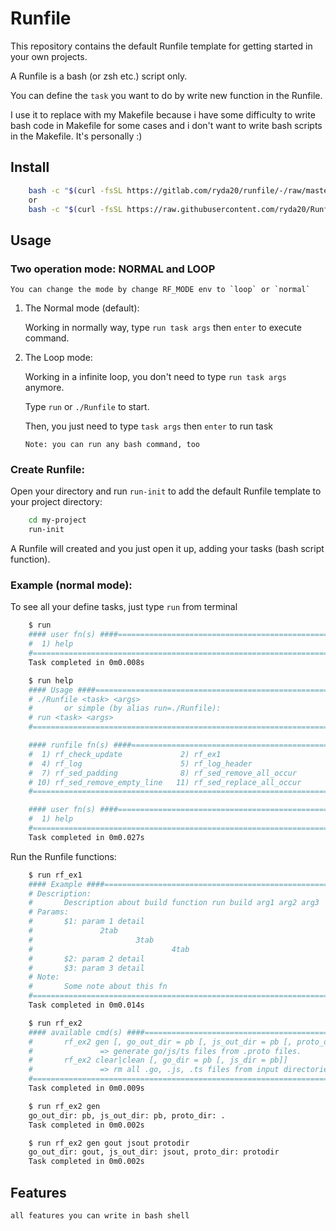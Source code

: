 # Runfile

This repository contains the default Runfile template for getting started in your own projects.

A Runfile is a bash (or zsh etc.) script only.

You can define the `task` you want to do by write new function in the Runfile.

I use it to replace with my Makefile because i have some difficulty to write bash code in Makefile for some cases and i don't want to write bash scripts in the Makefile. It's personally :)

## Install

```sh
    bash -c "$(curl -fsSL https://gitlab.com/ryda20/runfile/-/raw/master/install.sh)"
    or
    bash -c "$(curl -fsSL https://raw.githubusercontent.com/ryda20/Runfile/master/install.sh)"
```

## Usage
### Two operation mode: NORMAL and LOOP
    You can change the mode by change RF_MODE env to `loop` or `normal`
1. The Normal mode (default):
    
    Working in normally way, type `run task args` then `enter` to execute command.

2. The Loop mode:
   
   Working in a infinite loop, you don't need to type `run task args` anymore. 
   
   Type `run` or `./Runfile` to start.

   Then, you just need to type `task args` then `enter` to run task

   ```Note: you can run any bash command, too```

### Create Runfile:
Open your directory and run `run-init` to add the default Runfile template to your project directory:

```sh
    cd my-project
    run-init
```

A Runfile will created and you just open it up, adding your tasks (bash script function).

### Example (normal mode):
To see all your define tasks, just type `run` from terminal

```sh
    $ run
    #### user fn(s) ####=================================================================================#
    #  1) help                                                                                           #
    #====================================================================================================#
    Task completed in 0m0.008s

    $ run help
    #### Usage ####======================================================================================#
    # ./Runfile <task> <args>                                                                            #
    #       or simple (by alias run=./Runfile):                                                          #
    # run <task> <args>                                                                                  #
    #====================================================================================================#

    #### runfile fn(s) ####==============================================================================#
    #  1) rf_check_update             2) rf_ex1                         3) rf_ex2                        #
    #  4) rf_log                      5) rf_log_header                  6) rf_log_title                  #
    #  7) rf_sed_padding              8) rf_sed_remove_all_occur        9) rf_sed_remove_comment_line    #
    # 10) rf_sed_remove_empty_line   11) rf_sed_replace_all_occur      12) rf_sed_replace_first_occur    #
    #====================================================================================================#

    #### user fn(s) ####=================================================================================#
    #  1) help                                                                                           #
    #====================================================================================================#
    Task completed in 0m0.027s
```

Run the Runfile functions:
```sh
    $ run rf_ex1
    #### Example ####====================================================================================#
    # Description:                                                                                       #
    #       Description about build function run build arg1 arg2 arg3                                    #
    # Params:                                                                                            #
    #       $1: param 1 detail                                                                           #
    #               2tab                                                                                 #
    #                       3tab                                                                         #
    #                               4tab                                                                 #
    #       $2: param 2 detail                                                                           #
    #       $3: param 3 detail                                                                           #
    # Note:                                                                                              #
    #       Some note about this fn                                                                      #
    #====================================================================================================#
    Task completed in 0m0.014s

    $ run rf_ex2
    #### available cmd(s) ####===========================================================================#
    #       rf_ex2 gen [, go_out_dir = pb [, js_out_dir = pb [, proto_dir = .]]]                         #
    #               => generate go/js/ts files from .proto files.                                        #
    #       rf_ex2 clear|clean [, go_dir = pb [, js_dir = pb]]                                           #
    #               => rm all .go, .js, .ts files from input directories                                 #
    #====================================================================================================#
    Task completed in 0m0.009s

    $ run rf_ex2 gen
    go_out_dir: pb, js_out_dir: pb, proto_dir: .
    Task completed in 0m0.002s

    $ run rf_ex2 gen gout jsout protodir
    go_out_dir: gout, js_out_dir: jsout, proto_dir: protodir
    Task completed in 0m0.002s
```

## Features

    all features you can write in bash shell
